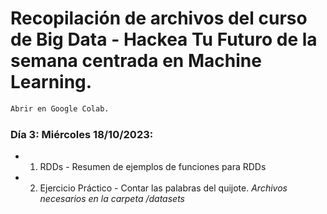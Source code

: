 # Recopilación de archivos del curso de Big Data - Hackea Tu Futuro de la semana centrada en Machine Learning. 

```sh
Abrir en Google Colab. 
```

### Día 3: Miércoles 18/10/2023:

* 1. RDDs - Resumen de ejemplos de funciones para RDDs

* 2. Ejercicio Práctico - Contar las palabras del quijote. *Archivos necesarios en la carpeta /datasets*
